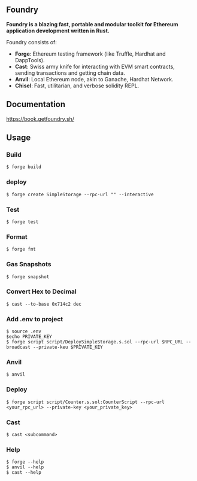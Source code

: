 ## Foundry

**Foundry is a blazing fast, portable and modular toolkit for Ethereum application development written in Rust.**

Foundry consists of:

-   **Forge**: Ethereum testing framework (like Truffle, Hardhat and DappTools).
-   **Cast**: Swiss army knife for interacting with EVM smart contracts, sending transactions and getting chain data.
-   **Anvil**: Local Ethereum node, akin to Ganache, Hardhat Network.
-   **Chisel**: Fast, utilitarian, and verbose solidity REPL.

## Documentation

https://book.getfoundry.sh/

## Usage

### Build

```shell
$ forge build
```

### deploy

```shell
$ forge create SimpleStorage --rpc-url "" --interactive
```

### Test

```shell
$ forge test
```

### Format

```shell
$ forge fmt
```

### Gas Snapshots

```shell
$ forge snapshot
```

### Convert Hex to Decimal
```
$ cast --to-base 0x714c2 dec
```

### Add .env to project

```
$ source .env
$echo PRIVATE_KEY
$ forge script script/DeploySimpleStorage.s.sol --rpc-url $RPC_URL --broadcast --private-keu $PRIVATE_KEY
```


### Anvil

```shell
$ anvil
```

### Deploy

```shell
$ forge script script/Counter.s.sol:CounterScript --rpc-url <your_rpc_url> --private-key <your_private_key>
```

### Cast

```shell
$ cast <subcommand>
```

### Help

```shell
$ forge --help
$ anvil --help
$ cast --help
```
